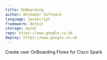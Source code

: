 ```yaml
---
title: OnBoarding
author: Bitmaker Software
language: JavaScript
framework: Botkit
storage: mysql
repo: https://www.google.co.uk
deploy: https://www.google.co.uk
---
```


Create user OnBoarding Flows for Cisco Spark
